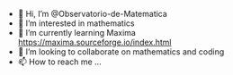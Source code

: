 - 👋 Hi, I’m @Observatorio-de-Matematica
- 👀 I’m interested in mathematics
- 🌱 I’m currently learning Maxima https://maxima.sourceforge.io/index.html
- 💞️ I’m looking to collaborate on mathematics and coding
- 📫 How to reach me ...

<!---
Observatorio-de-Matematica/Observatorio-de-Matematica is a ✨ special ✨ repository because its `README.md` (this file) appears on your GitHub profile.
You can click the Preview link to take a look at your changes.
--->
